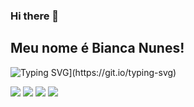 ### Hi there 👋
## Meu nome é Bianca Nunes!

![Typing SVG](https://readme-typing-svg.herokuapp.com/?color=FFFFFF&size=35&center=true&vCenter=true&width=1000&lines=Faço+faculdade+de+BICT+/+eng.+de+software+na+UFLA;Meu+passatempo+favorito+é+jogar;Como+aprender+javascript+em+2+horas;)](https://git.io/typing-svg)

<div>
<a href="https://instagram.com/nunesbi._" target="_blank"><img loading="lazy" src="https://img.shields.io/badge/-Instagram-%23E4405F?style=for-the-badge&logo=instagram&logoColor=white" target="_blank"></a>
<a href="https://www.twitch.tv/n1n3z__" target="_blank"><img loading="lazy" src="https://img.shields.io/badge/Twitch-9146FF?style=for-the-badge&logo=twitch&logoColor=white" target="_blank"></a>
<a href = "mailto:bianca.nunes@estudante.ufla.br"><img loading="lazy" src="https://img.shields.io/badge/Gmail-D14836?style=for-the-badge&logo=gmail&logoColor=white" target="_blank"></a>
<a href="https://www.linkedin.com/in/bianca-nunes-4a52b51a1/" target="_blank"><img loading="lazy" src="https://img.shields.io/badge/-LinkedIn-%230077B5?style=for-the-badge&logo=linkedin&logoColor=white" target="_blank"></a>   
</div>
